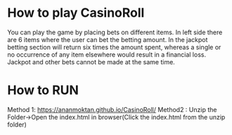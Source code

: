 # How to play CasinoRoll
You can play the game by placing bets on different items. In left side there are 6 items where the user can bet the betting amount. In the jackpot betting section will return six times the amount spent, whereas a single or no occurrence of any item elsewhere would result in a financial loss. Jackpot and other bets cannot be made at the same time.

# How to RUN
 Method 1: https://ananmoktan.github.io/CasinoRoll/
Method2 : Unzip the Folder->Open the index.html in browser(Click the index.html from the unzip folder)
